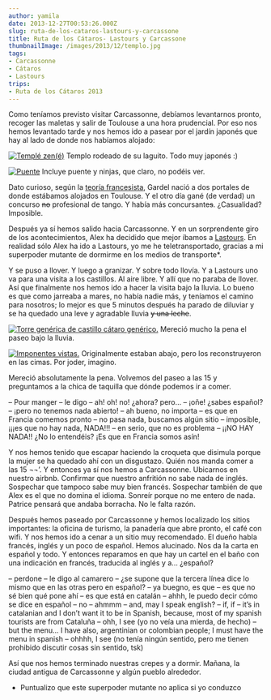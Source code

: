 ```yaml
---
author: yamila
date: 2013-12-27T00:53:26.000Z
slug: ruta-de-los-cataros-lastours-y-carcassone
title: Ruta de los Cátaros- Lastours y Carcassone
thumbnailImage: /images/2013/12/templo.jpg
tags:
- Carcassonne
- Cátaros
- Lastours
trips:
- Ruta de los Cátaros 2013
---
```



Como teníamos previsto visitar Carcassonne, debíamos levantarnos pronto, recoger las maletas y salir de Toulouse a una hora prudencial. Por eso nos hemos levantado tarde y nos hemos ido a pasear por el jardín japonés que hay al lado de donde nos habíamos alojado:

[![Templé zen(é)](/images/2013/12/templo.jpg#small)](/images/2013/12/templo.jpg#full)
Templo rodeado de su laguito. Todo muy japonés :)

[![Puente](/images/2013/12/jardin.jpg#small)](/images/2013/12/jardin.jpg#full)
Incluye puente y ninjas, que claro, no podéis ver.

Dato curioso, según la [teoría francesista](http:/es.wikipedia.org/wiki/Carlos_Gardel#Teor.C3.ADa_francesista), Gardel nació a dos portales de donde estábamos alojados en Toulouse. Y el otro día gané (de verdad) un concurso <del>no</del> profesional de tango. Y había más concursante<del>s</del>. ¿Casualidad? Imposible.

Después ya sí hemos salido hacia Carcassonne. Y en un sorprendente giro de los acontecimientos, Alex ha decidido que mejor íbamos a [Lastours](https:/www.google.com/search?q=lastours&safe=off&source=lnms&tbm=isch&sa=X&ei=cbK8UqX0OevZ0QXQvoCADw&ved=0CAkQ_AUoAQ&biw=1364&bih=642). En realidad sólo Alex ha ido a Lastours, yo me he teletransportado, gracias a mi superpoder mutante de dormirme en los medios de transporte*.

Y se puso a llover. Y luego a granizar. Y sobre todo llovía. Y a Lastours uno va para una visita a los castillos. Al aire libre. Y allí que no paraba de llover. Así que finalmente nos hemos ido a hacer la visita bajo la lluvia. Lo bueno es que como jarreaba a mares, no había nadie más, y teníamos el camino para nosotros; lo mejor es que 5 minutos después ha parado de diluviar y se ha quedado una leve y agradable lluvia <del>y una leche</del>.

[![Torre genérica de castillo cátaro genérico.](/images/2013/12/lastours5.jpg#small)](/images/2013/12/lastours5.jpg#full)
Mereció mucho la pena el paseo bajo la lluvia.

[![Imponentes vistas.](/images/2013/12/lastours4.jpg#small)](/images/2013/12/lastours4.jpg#full)
Originalmente estaban abajo, pero los reconstruyeron en las cimas. Por joder, imagino.

Mereció absolutamente la pena. Volvemos del paseo a las 15 y preguntamos a la chica de taquilla que dónde podemos ir a comer.

– Pour manger – le digo
 – ah! oh! no! ¿ahora? pero…
 – ¡oñe! ¿sabes español?
 – ¡pero no tenemos nada abierto!
 – ah bueno, no importa
 – es que en Francia comemos pronto
 – no pasa nada, buscamos algún sitio
 – imposible, ¡¡¡es que no hay nada, NADA!!!
 – en serio, que no es problema
 – ¡¡NO HAY NADA!! ¿No lo entendéis? ¡Es que en Francia somos asín!

Y nos hemos tenido que escapar haciendo la croqueta que disimula porque la mujer se ha quedado ahí con un disgustazo. Quién nos manda comer a las 15 ¬¬’. Y entonces ya sí nos hemos a Carcassonne. Ubicarnos en nuestro airbnb. Confirmar que nuestro anfritión no sabe nada de inglés. Sospechar que tampoco sabe muy bien francés. Sospechar también de que Alex es el que no domina el idioma. Sonreír porque no me entero de nada. Patrice pensará que andaba borracha. No le falta razón.

Después hemos paseado por Carcassonne y hemos localizado los sitios importantes: la oficina de turismo, la panadería que abre pronto, el café con wifi. Y nos hemos ido a cenar a un sitio muy recomendado. El dueño habla francés, inglés y un poco de español. Hemos alucinado. Nos da la carta en español y todo. Y entonces reparamos en que hay un cartel en el baño con una indicación en francés, traducida al inglés y a… ¿español?

– perdone – le digo al camarero – ¿se supone que la tercera línea dice lo mismo que en las otras pero en español?
 – ya buegno, es que
 – es que no sé bien qué pone ahí
 – es que está en catalán
 – ahhh, le puedo decir cómo se dice en español
 – no
 – ahmmm
 – and, may I speak english?
 – if, if
 – it’s in catalanian and I don’t want it to be in Spanish, because, most of my spanish tourists are from Cataluña
 – ohh, I see (yo no veía una mierda, de hecho)
 – but the menu… I have also, argentinian or colombian people; I must have the menu in spanish
 – ohhhh, I see (no tenía ningún sentido, pero me tienen prohibido discutir cosas sin sentido, tsk)

Así que nos hemos terminado nuestras crepes y a dormir. Mañana, la ciudad antigua de Carcassonne y algún pueblo alrededor.

* Puntualizo que este superpoder mutante no aplica si yo conduzco


